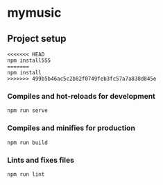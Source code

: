 # mymusic

## Project setup
```
<<<<<<< HEAD
npm install555
=======
npm install
>>>>>>> 499b5b46ac5c2b82f0749feb3fc57a7a838d845e
```

### Compiles and hot-reloads for development
```
npm run serve
```

### Compiles and minifies for production
```
npm run build
```

### Lints and fixes files
```
npm run lint
```
